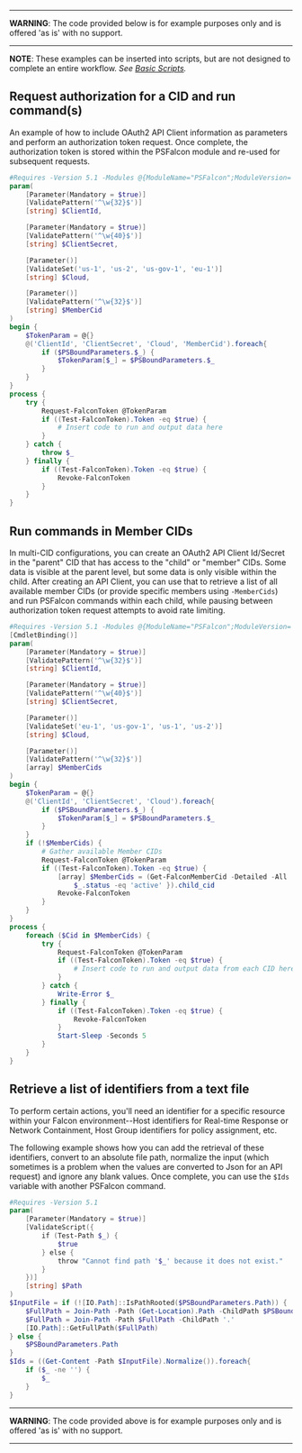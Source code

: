 ***
**WARNING**: The code provided below is for example purposes only and is offered 'as is' with no support.
***
**NOTE**: These examples can be inserted into scripts, but are not designed to complete an entire workflow. _See [Basic Scripts](https://github.com/CrowdStrike/psfalcon/wiki/Basic-Scripts)._
## Request authorization for a CID and run command(s)
An example of how to include OAuth2 API Client information as parameters and perform an authorization token request. Once complete, the authorization token is stored within the PSFalcon module and re-used for subsequent requests.
```powershell
#Requires -Version 5.1 -Modules @{ModuleName="PSFalcon";ModuleVersion='2.0'}
param(
    [Parameter(Mandatory = $true)]
    [ValidatePattern('^\w{32}$')]
    [string] $ClientId,

    [Parameter(Mandatory = $true)]
    [ValidatePattern('^\w{40}$')]
    [string] $ClientSecret,

    [Parameter()]
    [ValidateSet('us-1', 'us-2', 'us-gov-1', 'eu-1')]
    [string] $Cloud,

    [Parameter()]
    [ValidatePattern('^\w{32}$')]
    [string] $MemberCid
)
begin {
    $TokenParam = @{}
    @('ClientId', 'ClientSecret', 'Cloud', 'MemberCid').foreach{
        if ($PSBoundParameters.$_) {
            $TokenParam[$_] = $PSBoundParameters.$_
        }
    }
}
process {
    try {
        Request-FalconToken @TokenParam
        if ((Test-FalconToken).Token -eq $true) {
            # Insert code to run and output data here
        }
    } catch {
        throw $_
    } finally {
        if ((Test-FalconToken).Token -eq $true) {
            Revoke-FalconToken
        }
    }
}
```
## Run commands in Member CIDs
In multi-CID configurations, you can create an OAuth2 API Client Id/Secret in the "parent" CID that has access to the "child" or "member" CIDs. Some data is visible at the parent level, but some data is only visible within the child. After creating an API Client, you can use that to retrieve a list of all available member CIDs (or provide specific members using `-MemberCids`) and run PSFalcon commands within each child, while pausing between authorization token request attempts to avoid rate limiting.
```powershell
#Requires -Version 5.1 -Modules @{ModuleName="PSFalcon";ModuleVersion='2.0'}
[CmdletBinding()]
param(
    [Parameter(Mandatory = $true)]
    [ValidatePattern('^\w{32}$')]
    [string] $ClientId,

    [Parameter(Mandatory = $true)]
    [ValidatePattern('^\w{40}$')]
    [string] $ClientSecret,

    [Parameter()]
    [ValidateSet('eu-1', 'us-gov-1', 'us-1', 'us-2')]
    [string] $Cloud,

    [Parameter()]
    [ValidatePattern('^\w{32}$')]
    [array] $MemberCids
)
begin {
    $TokenParam = @{}
    @('ClientId', 'ClientSecret', 'Cloud').foreach{
        if ($PSBoundParameters.$_) {
            $TokenParam[$_] = $PSBoundParameters.$_
        }
    }
    if (!$MemberCids) {
        # Gather available Member CIDs
        Request-FalconToken @TokenParam
        if ((Test-FalconToken).Token -eq $true) {
            [array] $MemberCids = (Get-FalconMemberCid -Detailed -All | Where-Object {
                $_.status -eq 'active' }).child_cid
            Revoke-FalconToken
        }
    }
}
process {
    foreach ($Cid in $MemberCids) {
        try {
            Request-FalconToken @TokenParam
            if ((Test-FalconToken).Token -eq $true) {
                # Insert code to run and output data from each CID here
            }
        } catch {
            Write-Error $_
        } finally {
            if ((Test-FalconToken).Token -eq $true) {
                Revoke-FalconToken
            }
            Start-Sleep -Seconds 5
        }
    }
}
```
## Retrieve a list of identifiers from a text file
To perform certain actions, you'll need an identifier for a specific resource within your Falcon environment--Host identifiers for Real-time Response or Network Containment, Host Group identifiers for policy assignment, etc.

The following example shows how you can add the retrieval of these identifiers, convert to an absolute file path, normalize the input (which sometimes is a problem when the values are converted to Json for an API request) and ignore any blank values. Once complete, you can use the `$Ids` variable with another PSFalcon command.
```powershell
#Requires -Version 5.1
param(
    [Parameter(Mandatory = $true)]
    [ValidateScript({
        if (Test-Path $_) {
            $true
        } else {
            throw "Cannot find path '$_' because it does not exist."
        }
    })]
    [string] $Path
)
$InputFile = if (![IO.Path]::IsPathRooted($PSBoundParameters.Path)) {
    $FullPath = Join-Path -Path (Get-Location).Path -ChildPath $PSBoundParameters.Path
    $FullPath = Join-Path -Path $FullPath -ChildPath '.'
    [IO.Path]::GetFullPath($FullPath)
} else {
    $PSBoundParameters.Path
}
$Ids = ((Get-Content -Path $InputFile).Normalize()).foreach{
    if ($_ -ne '') {
        $_
    }
}
```
***
**WARNING**: The code provided above is for example purposes only and is offered 'as is' with no support.
***